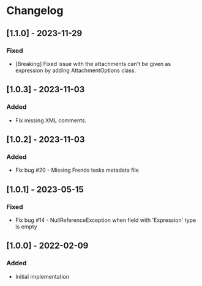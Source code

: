 # Changelog

## [1.1.0] - 2023-11-29
### Fixed
- [Breaking] Fixed issue with the attachments can't be given as expression by adding AttachmentOptions class.

## [1.0.3] - 2023-11-03
### Added
- Fix missing XML comments.

## [1.0.2] - 2023-11-03
### Added
- Fix bug #20 - Missing Frends tasks metadata file

## [1.0.1] - 2023-05-15
### Fixed
- Fix bug #14 - NullReferenceException when field with 'Expression' type is empty

## [1.0.0] - 2022-02-09
### Added
- Initial implementation